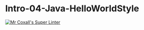 # Intro-04-Java-HelloWorldStyle
[![Mr Coxall's Super Linter](https://github.com/ICS4U-Programming-JessahT/Intro-04-Java-HelloWorldStyle/workflows/Mr%20Coxall's%20Super%20Linter/badge.svg)](https://github.com/ICS4U-Programming-JessahT/Intro-04-Java-HelloWorldStyle/actions/)
